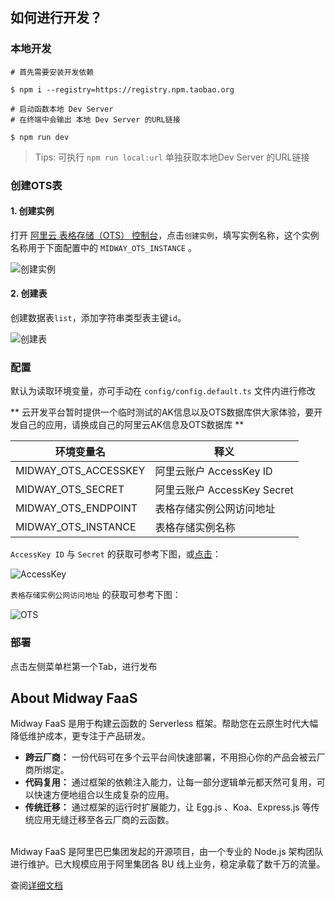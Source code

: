 ## 如何进行开发？

### 本地开发

```shell
# 首先需要安装开发依赖

$ npm i --registry=https://registry.npm.taobao.org
```

```shell
# 启动函数本地 Dev Server
# 在终端中会输出 本地 Dev Server 的URL链接

$ npm run dev
```

> Tips: 可执行 `npm run local:url` 单独获取本地Dev Server 的URL链接


### 创建OTS表

#### 1. 创建实例

打开 [阿里云 表格存储（OTS） 控制台](https://otsnext.console.aliyun.com/)，点击`创建实例`，填写实例名称，这个实例名称用于下面配置中的 `MIDWAY_OTS_INSTANCE` 。

![创建实例](https://gw.alicdn.com/tfs/TB1oi_9JAT2gK0jSZFkXXcIQFXa-1315-632.png)

#### 2. 创建表

创建数据表`list`，添加字符串类型表主键`id`。

![创建表](https://gw.alicdn.com/tfs/TB1w7L9JAT2gK0jSZFkXXcIQFXa-1681-750.png)

### 配置

默认为读取环境变量，亦可手动在 `config/config.default.ts` 文件内进行修改

** 云开发平台暂时提供一个临时测试的AK信息以及OTS数据库供大家体验，要开发自己的应用，请换成自己的阿里云AK信息及OTS数据库 **

| 环境变量名 | 释义 |
| --- | --- |
| MIDWAY_OTS_ACCESSKEY | 阿里云账户 AccessKey ID |
| MIDWAY_OTS_SECRET | 阿里云账户 AccessKey Secret |
| MIDWAY_OTS_ENDPOINT | 表格存储实例公网访问地址  |
| MIDWAY_OTS_INSTANCE | 表格存储实例名称  |


`AccessKey ID` 与 `Secret` 的获取可参考下图，或[点击](https://usercenter.console.aliyun.com/)：

![AccessKey](https://gw.alicdn.com/tfs/TB1_lj7Jxv1gK0jSZFFXXb0sXXa-1150-670.png)

`表格存储实例公网访问地址` 的获取可参考下图：

![OTS](https://gw.alicdn.com/tfs/TB18n63JxD1gK0jSZFsXXbldVXa-2374-804.png)

### 部署
点击左侧菜单栏第一个Tab，进行发布

## About Midway FaaS

Midway FaaS 是用于构建云函数的 Serverless 框架。帮助您在云原生时代大幅降低维护成本，更专注于产品研发。<br />

- **跨云厂商：** 一份代码可在多个云平台间快速部署，不用担心你的产品会被云厂商所绑定。
- **代码复用：** 通过框架的依赖注入能力，让每一部分逻辑单元都天然可复用，可以快速方便地组合以生成复杂的应用。
- **传统迁移：** 通过框架的运行时扩展能力，让 Egg.js 、Koa、Express.js 等传统应用无缝迁移至各云厂商的云函数。


<br />Midway FaaS 是阿里巴巴集团发起的开源项目，由一个专业的 Node.js 架构团队进行维护。已大规模应用于阿里集团各 BU 线上业务，稳定承载了数千万的流量。

查阅[详细文档](https://www.yuque.com/midwayjs/faas/quick_start)
